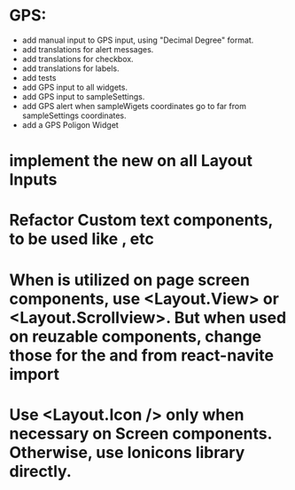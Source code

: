 # GPS:
- add manual input to GPS input, using "Decimal Degree" format.
- add translations for alert messages.
- add translations for checkbox.
- add translations for labels.
- add tests
- add GPS input to all widgets.
- add GPS input to sampleSettings.
- add GPS alert when sampleWigets coordinates go to far from sampleSettings coordinates.
- add a GPS Poligon Widget

# implement the new <InputContainer /> on all Layout Inputs
# Refactor Custom text components, to be used like <Text p />, <Text h1 /> etc
# When <View /> is utilized on page screen components, use <Layout.View> or <Layout.Scrollview>. But when used on reuzable components, change those for the <View /> and <ScrollView /> from react-navite import
# Use <Layout.Icon /> only when necessary on Screen components. Otherwise, use Ionicons library directly.